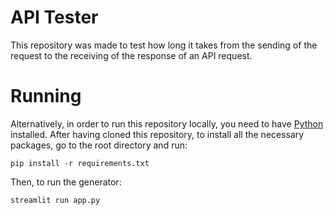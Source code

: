 # API Tester

This repository was made to test how long it takes from the sending of the request to the receiving of the response of an API request.

# Running

Alternatively, in order to run this repository locally, you need to have [Python](https://www.python.org/downloads/) installed.  After having cloned this repository, to install all the necessary packages, go to the root directory and run:

```pip install -r requirements.txt```

Then, to run the generator:

```streamlit run app.py```
